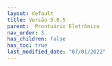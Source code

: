 ```yaml
---
layout: default
title: Versão 5.0.5
parent:  Prontuário Eletrônico
nav_order: 3
has_children: false
has_toc: true
last_modified_date: "07/01/2022"
---
```



